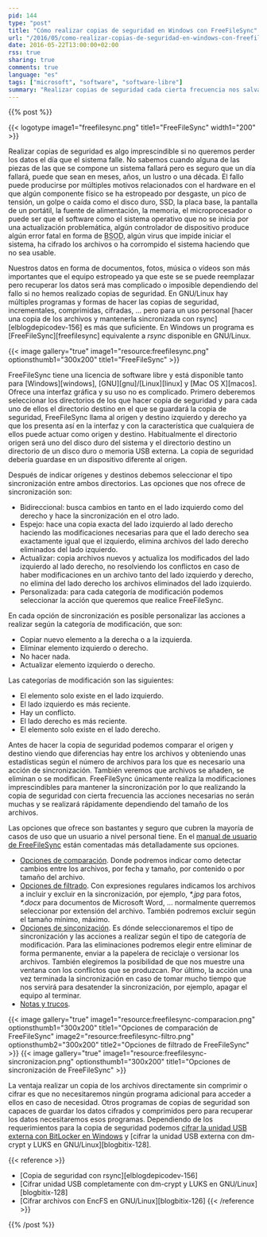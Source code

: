 ```yaml
---
pid: 144
type: "post"
title: "Cómo realizar copias de seguridad en Windows con FreeFileSync"
url: "/2016/05/como-realizar-copias-de-seguridad-en-windows-con-freefilesync/"
date: 2016-05-22T13:00:00+02:00
rss: true
sharing: true
comments: true
language: "es"
tags: ["microsoft", "software", "software-libre"]
summary: "Realizar copias de seguridad cada cierta frecuencia nos salvará de perder los datos en algún momento, no sabemos cuando pero tarde o temprano algo del equipo que usemos fallará ya sea a causa de software o hardware. A nivel de usuario mantener una copia sincronizada en otro dispositivo de nuestros archivos seguramente sea suficiente para no perderlos a causa de un desastre, para ello podemos usar FreeFileSync."
---
```


{{% post %}}

{{< logotype image1="freefilesync.png" title1="FreeFileSync" width1="200" >}}

Realizar copias de seguridad es algo imprescindible si no queremos perder los datos el día que el sistema falle. No sabemos cuando alguna de las piezas de las que se compone un sistema fallará pero es seguro que un día fallará, puede que sean en meses, años, un lustro o una década. El fallo puede producirse por múltiples motivos relacionados con el hardware en el que algún componente físico se ha estropeado por desgaste, un pico de tensión, un golpe o caída como el disco duro, SSD, la placa base, la pantalla de un portátil, la fuente de alimentación, la memoria, el microprocesador o puede ser que el software como el sistema operativo que no se inicia por una actualización problemática, algún controlador de dispositivo produce algún error fatal en forma de <abbr title="Blue Screen of Dead, Patalla azúl de la muerte">BSOD</abbr>, algún virus que impide iniciar el sistema, ha cifrado los archivos o ha corrompido el sistema haciendo que no sea usable.

Nuestros datos en forma de documentos, fotos, música o vídeos son más importantes que el equipo estropeado ya que este se se puede reemplazar pero recuperar los datos será mas complicado o imposible dependiendo del fallo si no hemos realizado copias de seguridad. En GNU/Linux hay múltiples programas y formas de hacer las copias de seguridad, incrementales, comprimidas, cifradas, ... pero para un uso personal [hacer una copia de los archivos y mantenerla sincronizada con rsync][elblogdepicodev-156] es más que suficiente. En Windows un programa es [FreeFileSync][freefilesync] equivalente a _rsync_ disponible en GNU/Linux.

{{< image
    gallery="true"
    image1="resource:freefilesync.png" optionsthumb1="300x200" title1="FreeFileSync" >}}

FreeFileSync tiene una licencia de software libre y está disponible tanto para [Windows][windows], [GNU][gnu]/[Linux][linux] y [Mac OS X][macos]. Ofrece una interfaz gráfica y su uso no es complicado. Primero deberemos seleccionar los directorios de los que hacer copia de seguridad y para cada uno de ellos el directorio destino en el que se guardará la copia de seguridad, FreeFileSync llama al origen y destino izquierdo y derecho ya que los presenta así en la interfaz y con la característica que cualquiera de ellos puede actuar como origen y destino. Habitualmente el directorio origen será uno del disco duro del sistema y el directorio destino un directorio de un disco duro o memoria USB externa. La copia de seguridad debería guardase en un dispositivo diferente al origen.

Después de indicar orígenes y destinos debemos seleccionar el tipo sincronización entre ambos directorios. Las opciones que nos ofrece de sincronización son:

* Bidireccional: busca cambios en tanto en el lado izquierdo como del derecho y hace la sincronización en el otro lado.
* Espejo: hace una copia exacta del lado izquierdo al lado derecho haciendo las modificaciones necesarias para que el lado derecho sea exactamente igual que el izquierdo, elimina archivos del lado derecho eliminados del lado izquierdo.
* Actualizar: copia archivos nuevos y actualiza los modificados del lado izquierdo al lado derecho, no resolviendo los conflictos en caso de haber modificaciones en un archivo tanto del lado izquierdo y derecho, no elimina del lado derecho los archivos eliminados del lado izquierdo.
* Personalizada: para cada categoría de modificación podemos seleccionar la acción que queremos que realice FreeFileSync.

En cada opción de sincronización es posible personalizar las acciones a realizar según la categoría de modificación, que son:

* Copiar nuevo elemento a la derecha o a la izquierda.
* Eliminar elemento izquierdo o derecho.
* No hacer nada.
* Actualizar elemento izquierdo o derecho.

Las categorías de modificación son las siguientes:

* El elemento solo existe en el lado izquierdo.
* El lado izquierdo es más reciente.
* Hay un conflicto.
* El lado derecho es más reciente.
* El elemento solo existe en el lado derecho.

Antes de hacer la copia de seguridad podemos comparar el origen y destino viendo que diferencias hay entre los archivos y obteniendo unas estadísticas según  el número de archivos para los que es necesario una acción  de sincronización. También veremos que archivos se añaden, se eliminan o se modifican. FreeFileSync únicamente realiza la modificaciones imprescindibles para mantener la sincronización por lo que realizando la copia de seguridad con cierta frecuencia las acciones necesarias no serán muchas y se realizará rápidamente dependiendo del tamaño de los archivos.

Las opciones que ofrece son bastantes y seguro que cubren la mayoría de casos de uso que un usuario a nivel personal tiene. En el [manual de usuario de FreeFileSync](https://freefilesync.org/manual.php) están comentadas más detalladamente sus opciones.

* [Opciones de comparación](https://freefilesync.org/manual.php?topic=comparison-settings). Donde podremos indicar como detectar cambios entre los archivos, por fecha y tamaño, por contenido o por tamaño del archivo.
* [Opciones de filtrado](https://freefilesync.org/manual.php?topic=exclude-items). Con expresiones regulares indicamos los archivos a incluir y excluir en la sincronización, por ejemplo, _*.jpg_ para fotos, _*.docx_ para documentos de Microsoft Word, ... normalmente querremos seleccionar por extensión del archivo. También podremos excluir según el tamaño mínimo, máximo.
* [Opciones de sinconización](https://freefilesync.org/manual.php?topic=synchronization-settings). Es dónde seleccionaremos el tipo de sincronización y las acciones a realizar según el tipo de categoría de modificación. Para las eliminaciones podremos elegir entre eliminar de forma permanente, enviar a la papelera de reciclaje o versionar los archivos. También elegiremos la posibilidad de que nos muestre una ventana con los conflictos que se produzcan. Por último, la acción una vez terminada la sincronización en caso de tomar mucho tiempo que nos servirá para desatender la sincronización, por ejemplo, apagar el equipo al terminar.
* [Notas y trucos](https://freefilesync.org/manual.php?topic=tips-and-tricks).

{{< image
    gallery="true"
    image1="resource:freefilesync-comparacion.png" optionsthumb1="300x200" title1="Opciones de comparación de FreeFileSync"
    image2="resource:freefilesync-filtro.png" optionsthumb2="300x200" title2="Opciones de filtrado de FreeFileSync" >}}
{{< image
    gallery="true"
    image1="resource:freefilesync-sincronizacion.png" optionsthumb1="300x200" title1="Opciones de sincronización de FreeFileSync" >}}

La ventaja realizar un copia de los archivos directamente sin comprimir o cifrar es que no necesitaremos ningún programa adicional para acceder a ellos en caso de necesidad. Otros programas de copias de seguridad son capaces de guardar los datos cifrados y comprimidos pero para recuperar los datos necesitaremos esos programas. Dependiendo de los requerimientos para la copia de seguridad podemos [cifrar la unidad USB externa con BitLocker en Windows](http://windows.microsoft.com/es-es/windows/protect-files-bitlocker-drive-encryption#1TC=windows-8) y [cifrar la unidad USB externa con dm-crypt y LUKS en GNU/Linux][blogbitix-128].

{{< reference >}}
* [Copia de seguridad con rsync][elblogdepicodev-156]
* [Cifrar unidad USB completamente con dm-crypt y LUKS en GNU/Linux][blogbitix-128]
* [Cifrar archivos con EncFS en GNU/Linux][blogbitix-126]
{{< /reference >}}

{{% /post %}}
